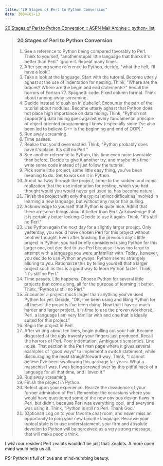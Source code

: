 ```yaml
---
title: "20 Stages of Perl to Python Conversion"
date: 2004-05-13
---
```


[20 Stages of Perl to Python Conversion :: ASPN Mail Archive :: python-
list][1]:

> ### 20 Stages of Perl to Python Conversion
>
> 1. See a reference to Python being compared favorably to Perl. Think to
>     yourself, "another stupid little language that thinks it's better than Perl."
>     Ignore it. Repeat many times.
> 2. After seeing some reference to Python, decide, "what the hell, I'll
>     have a look."
> 3. Take a look at the language. Start with the tutorial. Become utterly
>     aghast at the use of indentation for nesting. Think, "Where are the braces?
>     Where are the begin and end statements?" Recall the horrors of Fortran 77.
>     Spaghetti code. Fixed column format. Think about running away screaming.
> 4. Decide instead to push on in disbelief. Encounter the part of the
>     tutorial about modules. Become utterly aghast that Python does not place high
>     importance on data hiding. Think, "Python not supporting data hiding goes
>     against every fundamental principle of object oriented programming I know
>     (especially since I've also been led to believe C++ is the beginning and end
>     of OOP)."
> 5. Run away screaming.
> 6. Time passes.
> 7. Realize that you'd overreacted. Think, "Python probably does have it's
>     place. It's still no Perl."
> 8. See another reference to Python, this time even more favorable than
>     before. Decide to give it another try, and maybe this time write some code
>     instead of just follow the tutorial.
> 9. Pick some little project, some little easy thing, you've been meaning
>     to do. Get to work on it in Python.
> 10. About halfway through the project, come to the sudden and ironic
>     realization that the use indentation for nesting, which you had thought would
>     you would never get used to, has become natural.
> 11. Finish the project with only the typical minor difficulties involved
>     in learning a new language, but without any major hair pulling.
> 12. Acknowledge to yourself that Python is quite nice. Admit that there
>     are some things about it better than Perl. Acknowledge that it is certainly
>     better looking. Decide to use it again. Think, "It's still no Perl."
> 13. Use Python again the next day for a slightly larger proejct. Only
>     yesterday, you would have chosen Perl for this project without another
>     thought. Even after finishing the previous day's little project in Python, you
>     had briefly considered using Python for this larger one, but decided to use
>     Perl because it was too large to attempt with a language you were unfamiliar
>     with. Today, however, you decide to use Python anyways. Python seems strangely
>     alluring to you. Rationalize this by telling yourself that a larger project
>     such as this is a good way to learn Python faster. Think, "It's still no
>     Perl."
> 14. Time passes. Life happens. Choose Python for several little projects
>     that come along, all for the purpose of learning it better. Think, "Python is
>     still no Perl."
> 15. Encounter a project much larger than anything you've used Python for
>     yet. Decide, "OK, I've been using and liking Python for all these little
>     projects I've been doing. Now that I have a much harder and larger project, it
>     is time to use the proven workhorse, Perl, a language I am very familiar with
>     and one that is ideally suited for this project."
> 16. Begin the project in Perl.
> 17. After writing about ten lines, begin pulling out your hair. Become
>     disgusted at the ugly travesty your fingers just produced. Recall the horrors
>     of Perl. Poor indentation. Ambiguous semantics. Line noise. That section in
>     the Perl man page where it gives several examples of "good ways" to implement
>     a switch statement, while discouraging the most straightforward way. Think, "I
>     cannot believe I've been swallowing this garbage for years. What a masochist I
>     was. I was being screwed over by this pitiful hack of a language for all that
>     time, and I loved it."
> 18. Run away screaming.
> 19. Finish the project in Python.
> 20. Refect upon your experience. Realize the dissidence of your former
>     admiration of Perl. Remember the occasions where you would have questioned
>     some of the now obvious design flaws in Perl, but didn't, because Perl was
>     everything cool, and everyone was using it. Think, "Python is still no Perl.
>     Thank God."
> 21. (Optional) Log on to your favorite chat room, and never miss an
>     opportunity to plug your new favorite language. Because your typical style is
>     to use understatement, your firm and absolute devotion to Python will be
>     perceived as a very strong message, that will make people think.

I wish our resident Perl zealots wouldn't be just that: Zealots. A more open mind would help us all.

PS: Python is full of love and mind-numbing beauty.

[1]: http://aspn.activestate.com/ASPN/Mail/Message/python-list/1323993

